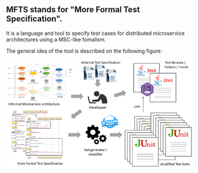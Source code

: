 ## MFTS stands for "More Formal Test Specification". 

It is a language and tool to specify test cases for distributed microservice architectures using a MSC-like fomalism.

The general idea of the tool is described on the following figure:

![doc/overview.png](doc/overview.png)

